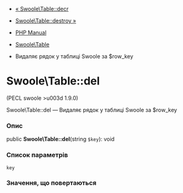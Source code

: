 - [« Swoole\Table::decr](swoole-table.decr.md)
- [Swoole\Table::destroy »](swoole-table.destroy.md)

- [PHP Manual](index.md)
- [Swoole\Table](class.swoole-table.md)
- Видаляє рядок у таблиці Swoole за $row_key

# Swoole\Table::del

(PECL swoole \>u003d 1.9.0)

Swoole\Table::del — Видаляє рядок у таблиці Swoole за $row_key

### Опис

public **Swoole\Table::del**(string `$key`): void

### Список параметрів

`key`

### Значення, що повертаються
